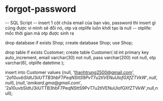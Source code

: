 # forgot-password

-- SQL Script
-- insert 1 cột chứa email của bạn vào, password thì insert gì cũng được vì mình sẽ đổi nó, otp và otplife luôn khởi tạo là null
-- otplife: mốc thời gian mà otp được sinh ra

drop database if exists Shop;
create database Shop; 
use Shop;

drop table if exists Customer;
create table Customer(
	id int primary key auto_increment,
    email varchar(30) not null,
    pass varchar(200) not null,
    otp varchar(6),
    otplife datetime 
    );
    
insert into Customer values (null, 'thanhtrung2500@gmail.com', '$2a$10$uvbSIdtJ3iiUTTB3hbF7PeqNSttS9PvT7u2tIVENuUlofGXfZTVkW',null,null),
							(null, 'amikard.gma@gmail.com', '$2a$10$uvbSIdtJ3iiUTTB3hbF7PeqNSttS9PvT7u2tIVENuUlofGXfZTVkW',null,null);
